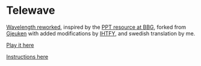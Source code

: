 # Telewave
[Wavelength reworked](https://www.wavelength.zone/), inspired by the [PPT resource at BBG](https://boardgamegeek.com/filepage/197882/wavelength-skype), forked from [Gjeuken](https://github.com/gjeuken/telewave) with added modifications by [IHTFY](https://github.com/IHTFY/telewave), and swedish translation by me.

[Play it here](https://MickeyMik.github.io/telewave/)

[Instructions here](instructions.md)
